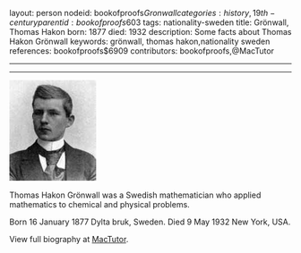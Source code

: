 layout: person
nodeid: bookofproofs$Gronwall
categories: history,19th-century
parentid: bookofproofs$603
tags: nationality-sweden
title: Grönwall, Thomas Hakon
born: 1877
died: 1932
description: Some facts about Thomas Hakon Grönwall
keywords: grönwall, thomas hakon,nationality sweden
references: bookofproofs$6909
contributors: bookofproofs,@MacTutor

---


---

![Gronwall.jpg](https://github.com/bookofproofs/bookofproofs.github.io/blob/main/_sources/_assets/images/portraits/Gronwall.jpg?raw=true)

Thomas Hakon Grönwall was a Swedish mathematician who applied mathematics to chemical and physical problems.

Born 16 January 1877 Dylta bruk, Sweden. Died 9 May 1932 New York, USA.


View full biography at [MacTutor](https://mathshistory.st-andrews.ac.uk/Biographies/Gronwall/).